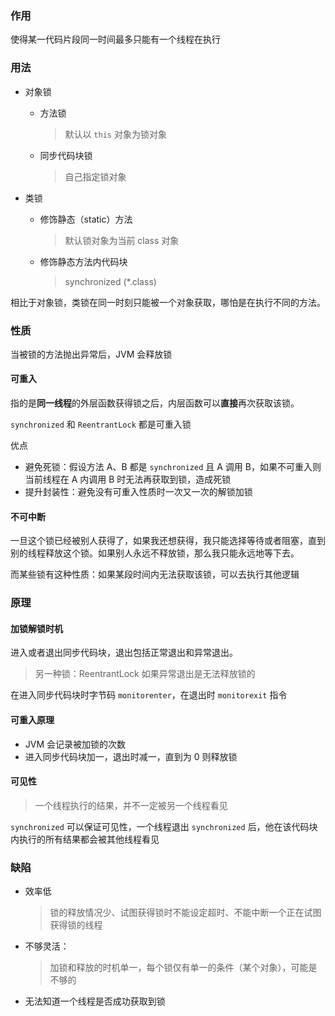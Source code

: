 ### 作用

使得某一代码片段同一时间最多只能有一个线程在执行



### 用法

- 对象锁

  - 方法锁

    > 默认以 `this` 对象为锁对象

  - 同步代码块锁

    > 自己指定锁对象

- 类锁

  - 修饰静态（static）方法

    > 默认锁对象为当前 class 对象

  - 修饰静态方法内代码块

    > synchronized (*.class)

相比于对象锁，类锁在同一时刻只能被一个对象获取，哪怕是在执行不同的方法。



### 性质

当被锁的方法抛出异常后，JVM 会释放锁



#### 可重入

指的是**同一线程**的外层函数获得锁之后，内层函数可以**直接**再次获取该锁。

`synchronized` 和 `ReentrantLock` 都是可重入锁

优点

- 避免死锁：假设方法 A、B 都是 `synchronized` 且 A 调用 B，如果不可重入则当前线程在 A 内调用 B 时无法再获取到锁，造成死锁
- 提升封装性：避免没有可重入性质时一次又一次的解锁加锁



#### 不可中断

一旦这个锁已经被别人获得了，如果我还想获得，我只能选择等待或者阻塞，直到别的线程释放这个锁。如果别人永远不释放锁，那么我只能永远地等下去。

而某些锁有这种性质：如果某段时间内无法获取该锁，可以去执行其他逻辑



### 原理

#### 加锁解锁时机

进入或者退出同步代码块，退出包括正常退出和异常退出。

> 另一种锁：ReentrantLock 如果异常退出是无法释放锁的

在进入同步代码块时字节码 `monitorenter`，在退出时 `monitorexit` 指令



#### 可重入原理

- JVM 会记录被加锁的次数
- 进入同步代码块加一，退出时减一，直到为 0 则释放锁



#### 可见性

> 一个线程执行的结果，并不一定被另一个线程看见

`synchronized` 可以保证可见性，一个线程退出 `synchronized` 后，他在该代码块内执行的所有结果都会被其他线程看见





### 缺陷

- 效率低

  > 锁的释放情况少、试图获得锁时不能设定超时、不能中断一个正在试图获得锁的线程

- 不够灵活：

  > 加锁和释放的时机单一，每个锁仅有单一的条件（某个对象），可能是不够的

- 无法知道一个线程是否成功获取到锁